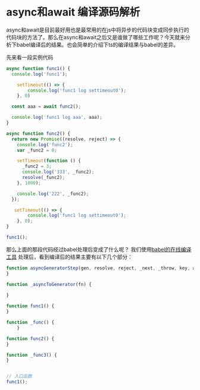 # async和await 编译源码解析

async和await是目前最好用也是最常用的在js中将异步的代码块变成同步执行的代码块的方法了。那么在async和await之后又是谁做了哪些工作呢？今天就来分析下babel编译后的结果。也会简单的介绍下ts的编译结果与babel的差异。


先来看一段实例代码

```javascript
async function func1() {
  console.log('func1');

    setTimeout(() => {
        console.log('func1 log settimeout0');
    }, 0)

  const aaa = await func2();

  console.log('func1 log aaa', aaa);
}

async function func2() {
  return new Promise((resolve, reject) => {
    console.log('func2');
    var _func2 = 0;

    setTimeout(function () {
      _func2 = 3;
      console.log('333', _func2);
      resolve(_func2);
    }, 1000);

    console.log('222', _func2);
  });

   setTimeout(() => {
        console.log('func1 log settimeout0');
    }, 0);
}

func1();

```


那么上面的那段代码经过babel处理后变成了什么呢？ 我们使用[babel的在线编译工具](https://babeljs.io/repl) 处理后，看到编译后的结果主要有以下几个部分：

```javascript
function asyncGeneratorStep(gen, resolve, reject, _next, _throw, key, arg) {
}

function _asyncToGenerator(fn) {
    
}

function func1() {
}

function _func() {
    }

function func2() {
}

function _func3() {
}


// 入口函数
func1();


```
